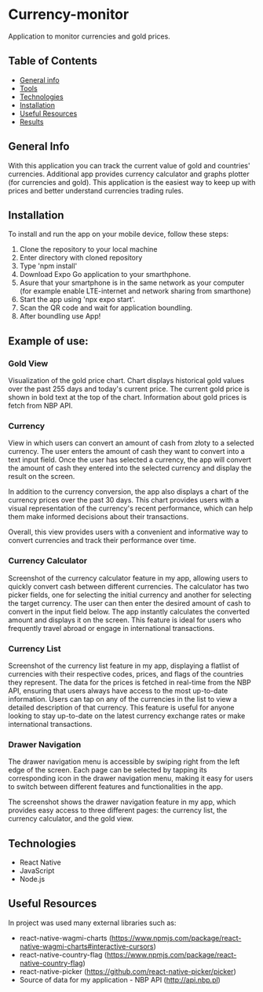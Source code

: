 # Currency-monitor
Application to monitor currencies and gold prices.
   
## Table of Contents
* [General info](#general-info)
* [Tools](#tools)
* [Technologies](#technologies)
* [Installation](#installation)
* [Useful Resources](#useful-resources)
* [Results](#results)

## General Info
With this application you can track the current value of gold and countries' currencies. Additional app provides currency calculator and graphs plotter (for currencies and gold). 
This application is the easiest way to keep up with prices and better understand currencies trading rules.

## Installation
To install and run the app on your mobile device, follow these steps:
1. Clone the repository to your local machine
2. Enter directory with cloned repository
3. Type 'npm install'
4. Download Expo Go application to your smarthphone.
5. Asure that your smartphone is in the same network as your computer (for example enable LTE-internet and network sharing from smarthone) 
5. Start the app using 'npx expo start'.
6. Scan the QR code and wait for application boundling.
7. After boundling use App!

## Example of use:
### Gold View
   Visualization of the gold price chart. Chart displays historical gold values over the past 255 days and today's current price. The current gold price is shown in bold text at the top of the chart. Information about gold prices is fetch from NBP API.


### Currency
View in which users can convert an amount of cash from złoty to a selected currency. The user enters the amount of cash they want to convert into a text input field. Once the user has selected a currency, the app will convert the amount of cash they entered into the selected currency and display the result on the screen.

In addition to the currency conversion, the app also displays a chart of the currency prices over the past 30 days. This chart provides users with a visual representation of the currency's recent performance, which can help them make informed decisions about their transactions.

Overall, this view provides users with a convenient and informative way to convert currencies and track their performance over time.


### Currency Calculator
Screenshot of the currency calculator feature in my app, allowing users to quickly convert cash between different currencies. The calculator has two picker fields, one for selecting the initial currency and another for selecting the target currency. The user can then enter the desired amount of cash to convert in the input field below. The app instantly calculates the converted amount and displays it on the screen. This feature is ideal for users who frequently travel abroad or engage in international transactions.

### Currency List
Screenshot of the currency list feature in my app, displaying a flatlist of currencies with their respective codes, prices, and flags of the countries they represent. The data for the prices is fetched in real-time from the NBP API, ensuring that users always have access to the most up-to-date information. Users can tap on any of the currencies in the list to view a detailed description of that currency. This feature is useful for anyone looking to stay up-to-date on the latest currency exchange rates or make international transactions.

### Drawer Navigation
The drawer navigation menu is accessible by swiping right from the left edge of the screen. Each page can be selected by tapping its corresponding icon in the drawer navigation menu, making it easy for users to switch between different features and functionalities in the app.

The screenshot shows the drawer navigation feature in my app, which provides easy access to three different pages: the currency list, the currency calculator, and the gold view. 



## Technologies
* React Native
* JavaScript
* Node.js

## Useful Resources
In project was used many external libraries such as:
* react-native-wagmi-charts
(https://www.npmjs.com/package/react-native-wagmi-charts#interactive-cursors)
* react-native-country-flag
(https://www.npmjs.com/package/react-native-country-flag)
* react-native-picker
(https://github.com/react-native-picker/picker)
* Source of data for my application - NBP API
(http://api.nbp.pl)
